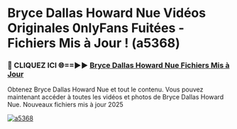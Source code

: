 # Bryce Dallas Howard Nue Vidéos Originales 0nlyFans Fuitées - Fichiers Mis à Jour ! (a5368)

<h3>🔴 CLIQUEZ ICI 🌐==►► <a href="https://tinyurl.com/2pmr4ezf" rel="nofollow">Bryce Dallas Howard Nue Fichiers Mis à Jour</a></h3>

Obtenez Bryce Dallas Howard Nue et tout le contenu. Vous pouvez maintenant accéder à toutes les vidéos et photos de Bryce Dallas Howard Nue. Nouveaux fichiers mis à jour 2025

[![a5368](https://i.imgur.com/6SNvagu.gif)](https://tinyurl.com/2pmr4ezf)
